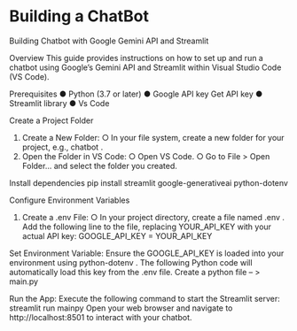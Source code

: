# Building a ChatBot
Building  Chatbot with Google Gemini API and Streamlit 

Overview 
This  guide  provides  instructions  on  how  to  set  up  and  run  a  chatbot  using  Google’s 
Gemini API and Streamlit within Visual Studio Code (VS Code). 

Prerequisites 
●  Python (3.7 or later) 
●  Google API key  Get API key 
●  Streamlit library 
●  Vs Code 

Create a Project Folder 
1.  Create a New Folder: 
○  In your file system, create a new folder for your project, e.g.,  chatbot . 
2.  Open the Folder in VS Code: 
○  Open VS Code. 
○  Go to  File  >  Open Folder...  and select the folder you created. 

Install dependencies 
pip install streamlit google-generativeai python-dotenv 

Configure Environment Variables 
1.  Create a  .env  File: 
○  In your project directory, create a file named  .env . 
Add the following line to the file, replacing  YOUR_API_KEY  with your actual API key: 
GOOGLE_API_KEY = YOUR_API_KEY 


Set Environment Variable: 
Ensure the  GOOGLE_API_KEY  is loaded into your environment using  python-dotenv . 
The following Python code will automatically load this key from the  .env  file. 
Create a python file – > main.py 


Run the App: 
Execute the following command to start the Streamlit server: 
streamlit run mainpy 
Open your web browser and navigate to  http://localhost:8501  to interact with your 
chatbot.
